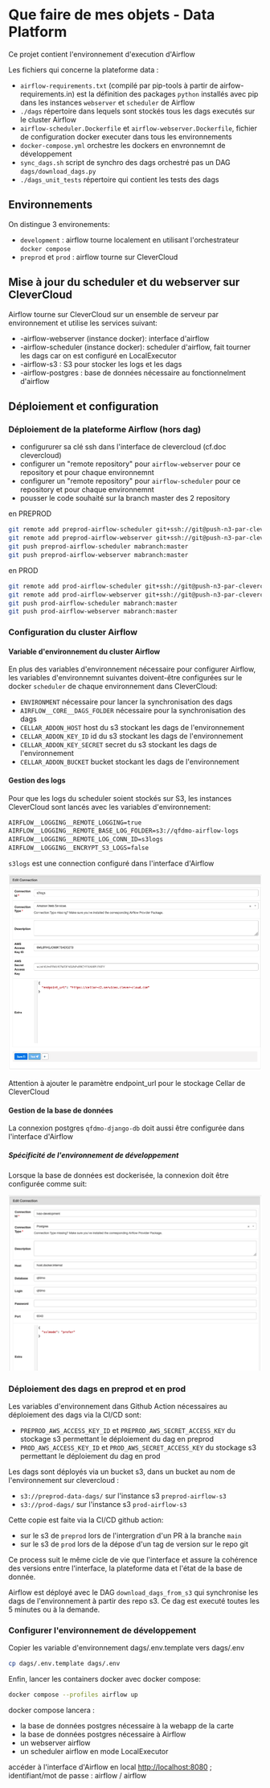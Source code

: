 # Que faire de mes objets - Data Platform

Ce projet contient l'environnement d'execution d'Airflow

Les fichiers qui concerne la plateforme data :

- `airflow-requirements.txt` (compilé par pip-tools à partir de airfow-requirements.in) est la définition des packages `python` installés avec pip dans les instances `webserver` et `scheduler` de Airflow
- `./dags` répertoire dans lequels sont stockés tous les dags executés sur le cluster Airflow
- `airflow-scheduler.Dockerfile` et `airflow-webserver.Dockerfile`, fichier de configuration docker executer dans tous les environnements
- `docker-compose.yml` orchestre les dockers en envronnemnt de développement
- `sync_dags.sh` script de synchro des dags orchestré pas un DAG `dags/download_dags.py`
- `./dags_unit_tests` répertoire qui contient les tests des dags

## Environnements

On distingue 3 environements:

- `development` : airflow tourne localement en utilisant l'orchestrateur `docker compose`
- `preprod` et `prod` : airflow tourne sur CleverCloud

## Mise à jour du scheduler et du webserver sur CleverCloud

Airflow tourne sur CleverCloud sur un ensemble de serveur par environnement et utilise les services suivant:

- <ENVIRONMENT>-airflow-webserver (instance docker): interface d'airflow
- <ENVIRONMENT>-airflow-scheduler (instance docker): scheduler d'airflow, fait tourner les dags car on est configuré en LocalExecutor
- <ENVIRONMENT>-airflow-s3 : S3 pour stocker les logs et les dags
- <ENVIRONMENT>-airflow-postgres : base de données nécessaire au fonctionnelment d'airflow

## Déploiement et configuration

### Déploiement de la plateforme Airflow (hors dag)

- configururer sa clé ssh dans l'interface de clevercloud (cf.doc clevercloud)
- configurer un "remote repository" pour `airflow-webserver` pour ce repository et pour chaque environnemnt
- configurer un "remote repository" pour `airflow-scheduler` pour ce repository et pour chaque environnemnt
- pousser le code souhaité sur la branch master des 2 repository

en PREPROD

```sh
git remote add preprod-airflow-scheduler git+ssh://git@push-n3-par-clevercloud-customers.services.clever-cloud.com/app_3d1f7d89-d7f0-433a-ac01-c663d4729143.git
git remote add preprod-airflow-webserver git+ssh://git@push-n3-par-clevercloud-customers.services.clever-cloud.com/app_d3c229bf-be85-4dbd-aca2-c8df1c6166de.git
git push preprod-airflow-scheduler mabranch:master
git push preprod-airflow-webserver mabranch:master
```

en PROD

```sh
git remote add prod-airflow-scheduler git+ssh://git@push-n3-par-clevercloud-customers.services.clever-cloud.com/app_fda5d606-44d9-485f-a1b4-1f7007bc3bec.git
git remote add prod-airflow-webserver git+ssh://git@push-n3-par-clevercloud-customers.services.clever-cloud.com/app_efd2802a-1773-48e0-987e-7a6dffb929d1.git
git push prod-airflow-scheduler mabranch:master
git push prod-airflow-webserver mabranch:master
```

### Configuration du cluster Airflow

#### Variable d'environnement du cluster Airflow

En plus des variables d'environnement nécessaire pour configurer Airflow, les variables d'environnemnt suivantes doivent-être configurées sur le docker `scheduler` de chaque environnement dans CleverCloud:

- `ENVIRONMENT` nécessaire pour lancer la synchronisation des dags
- `AIRFLOW__CORE__DAGS_FOLDER` nécessaire pour la synchronisation des dags
- `CELLAR_ADDON_HOST` host du s3 stockant les dags de l'environnement
- `CELLAR_ADDON_KEY_ID` id du s3 stockant les dags de l'environnement
- `CELLAR_ADDON_KEY_SECRET` secret du s3 stockant les dags de l'environnement
- `CELLAR_ADDON_BUCKET` bucket stockant les dags de l'environnement

#### Gestion des logs

Pour que les logs du scheduler soient stockés sur S3, les instances CleverCloud sont lancés avec les variables d'environnement:

```txt
AIRFLOW__LOGGING__REMOTE_LOGGING=true
AIRFLOW__LOGGING__REMOTE_BASE_LOG_FOLDER=s3://qfdmo-airflow-logs
AIRFLOW__LOGGING__REMOTE_LOG_CONN_ID=s3logs
AIRFLOW__LOGGING__ENCRYPT_S3_LOGS=false
```

`s3logs` est une connection configuré dans l'interface d'Airflow

![Configuration d'une connexion à Cellar (stockage s3 de clevercloud) dans Airflow](./img/airflow-s3-connection-configuration.png)

Attention à ajouter le paramètre endpoint_url pour le stockage Cellar de CleverCloud

#### Gestion de la base de données

La connexion postgres `qfdmo-django-db` doit aussi être configurée dans l'interface d'Airflow

##### Spécificité de l'environnement de développement

Lorsque la base de données est dockerisée, la connexion doit être configurée comme suit:

![Configuration d'une connexion à Postgres dockerisé dans Airflow](./img/airflow-db-connection-configuration.png)

### Déploiement des dags en preprod et en prod

Les variables d'environnement dans Github Action nécessaires au déploiement des dags via la CI/CD sont:

- `PREPROD_AWS_ACCESS_KEY_ID` et `PREPROD_AWS_SECRET_ACCESS_KEY` du stockage s3 permettant le déploiement du dag en preprod
- `PROD_AWS_ACCESS_KEY_ID` et `PROD_AWS_SECRET_ACCESS_KEY` du stockage s3 permettant le déploiement du dag en prod

Les dags sont déployés via un bucket s3, dans un bucket au nom de l'environnement sur clevercloud :

- `s3://preprod-data-dags/` sur l'instance s3 `preprod-airflow-s3`
- `s3://prod-dags/` sur l'instance s3 `prod-airflow-s3`

Cette copie est faite via la CI/CD github action:

- sur le s3 de `preprod` lors de l'intergration d'un PR à la branche `main`
- sur le s3 de `prod` lors de la dépose d'un tag de version sur le repo git

Ce process suit le même cicle de vie que l'interface et assure la cohérence des versions entre l'interface, la plateforme data et l'état de la base de donnée.

Airflow est déployé avec le DAG `download_dags_from_s3` qui synchronise les dags de l'environnement à partir des repo s3. Ce dag est executé toutes les 5 minutes ou à la demande.

### Configurer l'environnement de développement

Copier les variable d'environnement dags/.env.template vers dags/.env

```sh
cp dags/.env.template dags/.env
```

Enfin, lancer les containers docker avec docker compose:

```sh
docker compose --profiles airflow up
```

docker compose lancera :

- la base de données postgres nécessaire à la webapp de la carte
- la base de données postgres nécessaire à Airflow
- un webserver airflow
- un scheduler airflow en mode LocalExecutor

accéder à l'interface d'Airflow en local [http://localhost:8080](http://localhost:8080) ; identifiant/mot de passe : airflow / airflow
